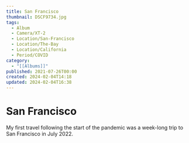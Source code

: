 ```yaml
---
title: San Francisco
thumbnail: DSCF9734.jpg
tags:
  - Album
  - Camera/XT-2
  - Location/San-Francisco
  - Location/The-Bay
  - Location/California
  - Period/COVID
category:
  - "[[Albums]]"
published: 2021-07-26T00:00
created: 2024-02-04T14:18
updated: 2024-02-04T16:38
---
```

# San Francisco

My first travel following the start of the pandemic was a week-long trip to San Francisco in July 2022.
